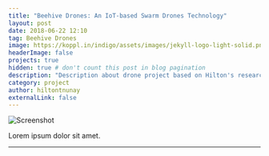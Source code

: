 ```yaml
---
title: "Beehive Drones: An IoT-based Swarm Drones Technology"
layout: post
date: 2018-06-22 12:10
tag: Beehive Drones
image: https://koppl.in/indigo/assets/images/jekyll-logo-light-solid.png
headerImage: false
projects: true
hidden: true # don't count this post in blog pagination
description: "Description about drone project based on Hilton's research."
category: project
author: hiltontnunay
externalLink: false
---
```


![Screenshot](https://raw.githubusercontent.com/sergiokopplin/indigo/gh-pages/assets/screen-shot.png)

Lorem ipsum dolor sit amet.

---
